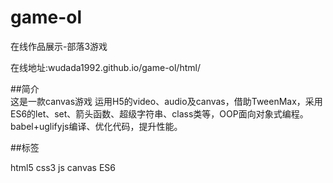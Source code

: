# game-ol
在线作品展示-部落3游戏  

在线地址:wudada1992.github.io/game-ol/html/

##简介  
这是一款canvas游戏
运用H5的video、audio及canvas，借助TweenMax，采用ES6的let、set、箭头函数、超级字符串、class类等，OOP面向对象式编程。babel+uglifyjs编译、优化代码，提升性能。

##标签

html5   css3   js   canvas   ES6  
